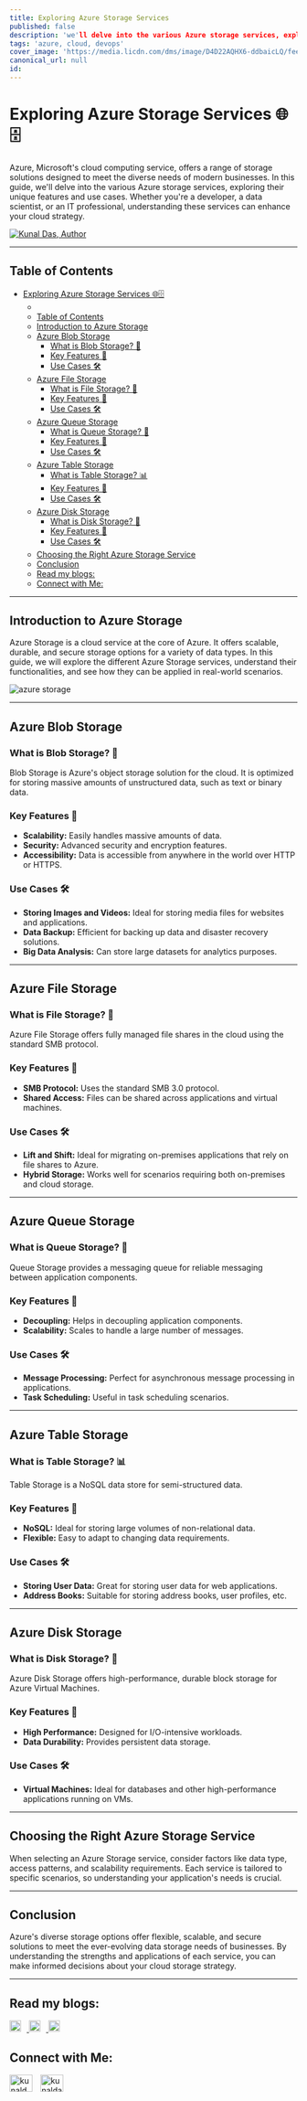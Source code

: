 ```yaml
---
title: Exploring Azure Storage Services
published: false
description: 'we'll delve into the various Azure storage services, exploring their unique features and use cases.'
tags: 'azure, cloud, devops'
cover_image: 'https://media.licdn.com/dms/image/D4D22AQHX6-ddbaicLQ/feedshare-shrink_800/0/1702440527380?e=1708560000&v=beta&t=8LQUTRTjxHB-0ovl1xQX2badC2j8wdEjjbMawyK_0Ec'
canonical_url: null
id: 
---
```


# Exploring Azure Storage Services 🌐🗄️

Azure, Microsoft's cloud computing service, offers a range of storage solutions designed to meet the diverse needs of modern businesses. In this guide, we'll delve into the various Azure storage services, exploring their unique features and use cases. Whether you're a developer, a data scientist, or an IT professional, understanding these services can enhance your cloud strategy.

<!-- markdown-link-check-disable -->

[![Kunal Das, Author](https://miro.medium.com/v2/resize:fill:44:44/1*kfaefcgQPHrPsNobjuiiSg.jpeg)](https://heylink.me/kunaldas/)

<!-- markdown-link-check-disable -->

---

## Table of Contents

- [Exploring Azure Storage Services 🌐🗄️](#exploring-azure-storage-services-️)
  - [](#)
  - [Table of Contents](#table-of-contents)
  - [Introduction to Azure Storage](#introduction-to-azure-storage)
  - [Azure Blob Storage](#azure-blob-storage)
    - [What is Blob Storage? 🤔](#what-is-blob-storage-)
    - [Key Features 🌟](#key-features-)
    - [Use Cases 🛠️](#use-cases-️)
  - [Azure File Storage](#azure-file-storage)
    - [What is File Storage? 📂](#what-is-file-storage-)
    - [Key Features 🌟](#key-features--1)
    - [Use Cases 🛠️](#use-cases-️-1)
  - [Azure Queue Storage](#azure-queue-storage)
    - [What is Queue Storage? 📨](#what-is-queue-storage-)
    - [Key Features 🌟](#key-features--2)
    - [Use Cases 🛠️](#use-cases-️-2)
  - [Azure Table Storage](#azure-table-storage)
    - [What is Table Storage? 📊](#what-is-table-storage-)
    - [Key Features 🌟](#key-features--3)
    - [Use Cases 🛠️](#use-cases-️-3)
  - [Azure Disk Storage](#azure-disk-storage)
    - [What is Disk Storage? 💽](#what-is-disk-storage-)
    - [Key Features 🌟](#key-features--4)
    - [Use Cases 🛠️](#use-cases-️-4)
  - [Choosing the Right Azure Storage Service](#choosing-the-right-azure-storage-service)
  - [Conclusion](#conclusion)
  - [Read my blogs:](#read-my-blogs)
  - [Connect with Me:](#connect-with-me)

---

## Introduction to Azure Storage

Azure Storage is a cloud service at the core of Azure. It offers scalable, durable, and secure storage options for a variety of data types. In this guide, we will explore the different Azure Storage services, understand their functionalities, and see how they can be applied in real-world scenarios.

![azure storage](https://media.licdn.com/dms/image/D4D22AQHX6-ddbaicLQ/feedshare-shrink_800/0/1702440527380?e=1708560000&v=beta&t=8LQUTRTjxHB-0ovl1xQX2badC2j8wdEjjbMawyK_0Ec)

---

## Azure Blob Storage

### What is Blob Storage? 🤔

Blob Storage is Azure's object storage solution for the cloud. It is optimized for storing massive amounts of unstructured data, such as text or binary data.

### Key Features 🌟

- **Scalability:** Easily handles massive amounts of data.
- **Security:** Advanced security and encryption features.
- **Accessibility:** Data is accessible from anywhere in the world over HTTP or HTTPS.

### Use Cases 🛠️

- **Storing Images and Videos:** Ideal for storing media files for websites and applications.
- **Data Backup:** Efficient for backing up data and disaster recovery solutions.
- **Big Data Analysis:** Can store large datasets for analytics purposes.

---

## Azure File Storage

### What is File Storage? 📂

Azure File Storage offers fully managed file shares in the cloud using the standard SMB protocol.

### Key Features 🌟

- **SMB Protocol:** Uses the standard SMB 3.0 protocol.
- **Shared Access:** Files can be shared across applications and virtual machines.

### Use Cases 🛠️

- **Lift and Shift:** Ideal for migrating on-premises applications that rely on file shares to Azure.
- **Hybrid Storage:** Works well for scenarios requiring both on-premises and cloud storage.

---

## Azure Queue Storage

### What is Queue Storage? 📨

Queue Storage provides a messaging queue for reliable messaging between application components.

### Key Features 🌟

- **Decoupling:** Helps in decoupling application components.
- **Scalability:** Scales to handle a large number of messages.

### Use Cases 🛠️

- **Message Processing:** Perfect for asynchronous message processing in applications.
- **Task Scheduling:** Useful in task scheduling scenarios.

---

## Azure Table Storage

### What is Table Storage? 📊

Table Storage is a NoSQL data store for semi-structured data.

### Key Features 🌟

- **NoSQL:** Ideal for storing large volumes of non-relational data.
- **Flexible:** Easy to adapt to changing data requirements.

### Use Cases 🛠️

- **Storing User Data:** Great for storing user data for web applications.
- **Address Books:** Suitable for storing address books, user profiles, etc.

---

## Azure Disk Storage

### What is Disk Storage? 💽

Azure Disk Storage offers high-performance, durable block storage for Azure Virtual Machines.

### Key Features 🌟

- **High Performance:** Designed for I/O-intensive workloads.
- **Data Durability:** Provides persistent data storage.

### Use Cases 🛠️

- **Virtual Machines:** Ideal for databases and other high-performance applications running on VMs.

---

## Choosing the Right Azure Storage Service

When selecting an Azure Storage service, consider factors like data type, access patterns, and scalability requirements. Each service is tailored to specific scenarios, so understanding your application's needs is crucial.

---

## Conclusion

Azure's diverse storage options offer flexible, scalable, and secure solutions to meet the ever-evolving data storage needs of businesses. By understanding the strengths and applications of each service, you can make informed decisions about your cloud storage strategy.

---

## Read my blogs:

<a href="https://kunaldaskd.medium.com">
    <img src="https://upload.wikimedia.org/wikipedia/commons/thumb/0/0d/Medium_%28website%29_logo.svg/798px-Medium_%28website%29_logo.svg.png" alt="Medium Logo" height="20" style="margin-right: 10px;"/>
</a>
<a href="https://dev.to/kunaldas">
    <img src="https://dev-to-uploads.s3.amazonaws.com/uploads/logos/resized_logo_UQww2soKuUsjaOGNB38o.png" alt="Dev.to Logo" height="20" style="margin-right: 10px;"/>
</a>
<a href="https://kunaldas.hashnode.dev">
    <img src="https://cdn.hashnode.com/res/hashnode/image/upload/v1675531271955/ALEtNA1cM.png?auto=compress" alt="Hashnode Logo" height="20"/>
</a>

## Connect with Me:

<p align="left">
<a href="https://twitter.com/kunald_official" target="blank"><img align="center" src="https://raw.githubusercontent.com/rahuldkjain/github-profile-readme-generator/master/src/images/icons/Social/twitter.svg" alt="kunald_official" height="30" width="40" style="margin-right: 10px;"/></a>
<a href="https://linkedin.com/in/kunaldaskd" target="blank"><img align="center" src="https://raw.githubusercontent.com/rahuldkjain/github-profile-readme-generator/master/src/images/icons/Social/linked-in-alt.svg" alt="kunaldaskd" height="30" width="40"/></a>
</p>

